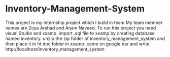 # Inventory-Management-System
This project is my internship project which i build in team.My team member names are Zoya Arshad and Anam Naveed.
To run this project you need visual Studio and xxamp.
import .sql file to xxamp by creating database named inventory.
unzip the zip folder of inventory_management_system and then place it in ht doc folder in xxamp.
came on google bar and write http://localhost/inventory_management_system 
